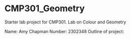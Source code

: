 # CMP301_Geometry
Starter lab project for CMP301. Lab on Colour and Geometry

Name: 	Amy Chapman
Number: 2302348
Outline of project: 
